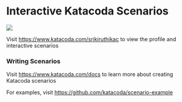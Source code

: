 # Interactive Katacoda Scenarios

[![](http://shields.katacoda.com/katacoda/srikiruthikac/count.svg)](https://www.katacoda.com/srikiruthikac "Get your profile on Katacoda.com")

Visit https://www.katacoda.com/srikiruthikac to view the profile and interactive scenarios

### Writing Scenarios
Visit https://www.katacoda.com/docs to learn more about creating Katacoda scenarios

For examples, visit https://github.com/katacoda/scenario-example
